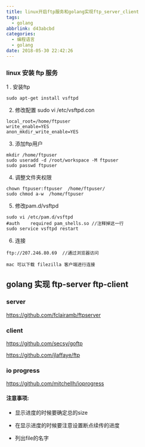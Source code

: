 ```yaml
---
title: linux开启ftp服务和golang实现ftp_server_client
tags:
  - golang
abbrlink: d43abcbd
categories:
  - 编程语言
  - golang
date: 2018-05-30 22:42:26
---
```




### linux 安装 ftp 服务

1 . 安装ftp

```
sudo apt-get install vsftpd
```

2. 修改配置  sudo vi /etc/vsftpd.con

```
local_root=/home/ftpuser
write_enable=YES
anon_mkdir_write_enable=YES
```


3. 添加ftp用户

```
mkdir /home/ftpuser
sudo useradd -d /root/workspace -M ftpuser
sudo passwd ftpuser
```

4. 调整文件夹权限

```
chown ftpuser:ftpuser  /home/ftpuser/
sudo chmod a-w  /home/ftpuser 
```

5. 修改pam.d/vsftpd

```
sudo vi /etc/pam.d/vsftpd
#auth    required pam_shells.so //注释掉这一行
sudo service vsftpd restart
```

6. 连接

```
ftp://207.246.80.69  //通过浏览器访问

mac 可以下载 filezilla 客户端进行连接
```

<!-- more -->

## golang 实现 ftp-server ftp-client

### server

https://github.com/fclairamb/ftpserver 

### client

https://github.com/secsy/goftp

https://github.com/jlaffaye/ftp

### io progress

https://github.com/mitchellh/ioprogress

#### 注意事项:

+ 显示进度的时候要确定总的size

+ 在显示进度的时候要注意设置断点续传的进度

+ 列出file的名字

